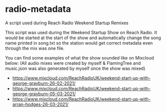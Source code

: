 # radio-metadata
A script used during Reach Radio Weekend Startup Remixes

This script was used during the Weekend Startup Show on Reach Radio. It would be started at the start of the show and automatically change the song name printed in song.txt so the station would get correct metadata even through the mix was one file.

You can find some examples of what the show sounded like on Mixcloud below:
(All audio mixes were created by myself & FlamingTree and music.json was also generated by myself once the show was mixed)

- https://www.mixcloud.com/ReachRadioUK/weekend-start-up-with-george-grayburn-26-02-2021/
- https://www.mixcloud.com/ReachRadioUK/weekend-start-up-with-george-grayburn-05-03-2021/
- https://www.mixcloud.com/ReachRadioUK/weekend-start-up-with-arran-hodges-26-03-2021/
